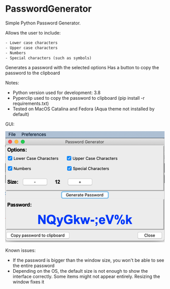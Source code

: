 # PasswordGenerator

Simple Python Password Generator.

Allows the user to include:

    - Lower case characters
    - Upper case characters
    - Numbers
    - Special characters (such as symbols)
    
Generates a password with the selected options
Has a button to copy the password to the clipboard


Notes:
* Python version used for development: 3.8
* Pyperclip used to copy the password to clipboard (pip install -r requirements.txt)
* Tested on MacOS Catalina and Fedora (Aqua theme not installed by default)

GUI:

![GUI](https://github.com/felipechaulet/PasswordGenerator/blob/master/blob/main_gui.png)


Known issues:
* If the password is bigger than the window size, you won't be able to see the entire password
* Depending on the OS, the default size is not enough to show the interface correctly. Some items might not appear entirely. Resizing the window fixes it
